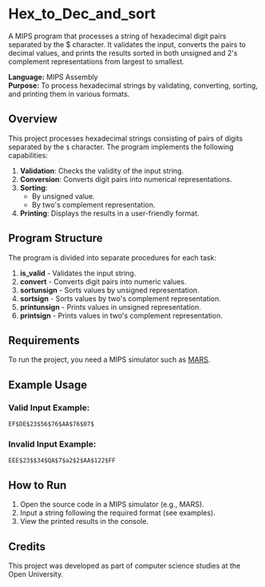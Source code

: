 # Hex_to_Dec_and_sort
A MIPS program that processes a string of hexadecimal digit pairs separated by the $ character. It validates the input, converts the pairs to decimal values, and prints the results sorted in both unsigned and 2's complement representations from largest to smallest.

**Language:** MIPS Assembly  
**Purpose:** To process hexadecimal strings by validating, converting, sorting, and printing them in various formats.

## Overview
This project processes hexadecimal strings consisting of pairs of digits separated by the `$` character. The program implements the following capabilities:

1. **Validation**: Checks the validity of the input string.
2. **Conversion**: Converts digit pairs into numerical representations.
3. **Sorting**:
   - By unsigned value.
   - By two's complement representation.
4. **Printing**: Displays the results in a user-friendly format.

## Program Structure
The program is divided into separate procedures for each task:

1. **is_valid** - Validates the input string.
2. **convert** - Converts digit pairs into numeric values.
3. **sortunsign** - Sorts values by unsigned representation.
4. **sortsign** - Sorts values by two's complement representation.
5. **printunsign** - Prints values in unsigned representation.
6. **printsign** - Prints values in two's complement representation.

## Requirements
To run the project, you need a MIPS simulator such as [MARS](http://courses.missouristate.edu/KenVollmar/MARS/).

## Example Usage
### Valid Input Example:
```
EF$DE$23$56$76$AA$76$07$
```
### Invalid Input Example:
```
EEE$23$$34$QA$7$a2$2$AA$122$FF
```

## How to Run
1. Open the source code in a MIPS simulator (e.g., MARS).
2. Input a string following the required format (see examples).
3. View the printed results in the console.

## Credits
This project was developed as part of computer science studies at the Open University.

